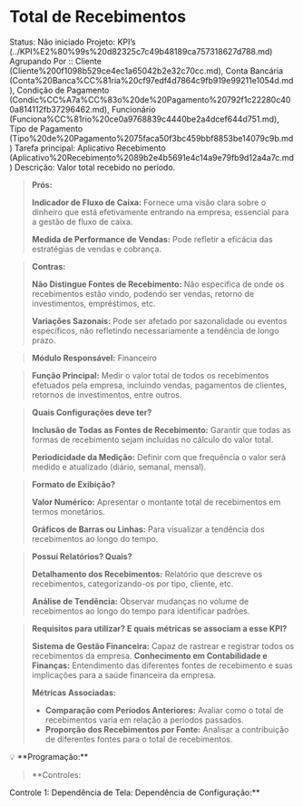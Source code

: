 # Total de Recebimentos

Status: Não iniciado
Projeto: KPI’s (../KPI%E2%80%99s%20d82325c7c49b48189ca757318627d788.md)
Agrupando Por :: Cliente (Cliente%200f1098b529ce4ec1a65042b2e32c70cc.md), Conta Bancária (Conta%20Banca%CC%81ria%20cf97edf4d7864c9fb919e99211e1054d.md), Condição de Pagamento (Condic%CC%A7a%CC%83o%20de%20Pagamento%20792f1c22280c400a814112fb37296462.md), Funcionário (Funciona%CC%81rio%20ce0a9768839c4440be2a4dcef644d751.md), Tipo de Pagamento (Tipo%20de%20Pagamento%2075faca50f3bc459bbf8853be14079c9b.md)
Tarefa principal: Aplicativo Recebimento (Aplicativo%20Recebimento%2089b2e4b5691e4c14a9e79fb9d12a4a7c.md)
Descrição: Valor total recebido no período.

> **Prós:**
> 
> 
> **Indicador de Fluxo de Caixa:** Fornece uma visão clara sobre o dinheiro que está efetivamente entrando na empresa, essencial para a gestão de fluxo de caixa.
> 
> **Medida de Performance de Vendas:** Pode refletir a eficácia das estratégias de vendas e cobrança.
> 

> **Contras:**
> 
> 
> **Não Distingue Fontes de Recebimento:** Não especifica de onde os recebimentos estão vindo, podendo ser vendas, retorno de investimentos, empréstimos, etc.
> 
> **Variações Sazonais:** Pode ser afetado por sazonalidade ou eventos específicos, não refletindo necessariamente a tendência de longo prazo.
> 

> **Módulo Responsável:**
Financeiro
> 

> **Função Principal:**
Medir o valor total de todos os recebimentos efetuados pela empresa, incluindo vendas, pagamentos de clientes, retornos de investimentos, entre outros.
> 

> **Quais Configurações deve ter?**
> 
> 
> **Inclusão de Todas as Fontes de Recebimento:** Garantir que todas as formas de recebimento sejam incluídas no cálculo do valor total.
> 
> **Periodicidade da Medição:** Definir com que frequência o valor será medido e atualizado (diário, semanal, mensal).
> 

> **Formato de Exibição?**
> 
> 
> **Valor Numérico:** Apresentar o montante total de recebimentos em termos monetários.
> 
> **Gráficos de Barras ou Linhas:** Para visualizar a tendência dos recebimentos ao longo do tempo.
> 

> **Possuí Relatórios? Quais?**
> 
> 
> **Detalhamento dos Recebimentos:** Relatório que descreve os recebimentos, categorizando-os por tipo, cliente, etc.
> 
> **Análise de Tendência:** Observar mudanças no volume de recebimentos ao longo do tempo para identificar padrões.
> 

> **Requisitos para utilizar? E quais métricas se associam a esse KPI?**
> 
> 
> **Sistema de Gestão Financeira:** Capaz de rastrear e registrar todos os recebimentos da empresa.
> **Conhecimento em Contabilidade e Finanças:** Entendimento das diferentes fontes de recebimento e suas implicações para a saúde financeira da empresa.
> 
> **Métricas Associadas:**
> 
> - **Comparação com Períodos Anteriores:** Avaliar como o total de recebimentos varia em relação a períodos passados.
> - **Proporção dos Recebimentos por Fonte:** Analisar a contribuição de diferentes fontes para o total de recebimentos.

<aside>
💡 **Programação:**

</aside>

> **Controles:

Controle 1:
Dependência de Tela: 
Dependência de Configuração:**
>